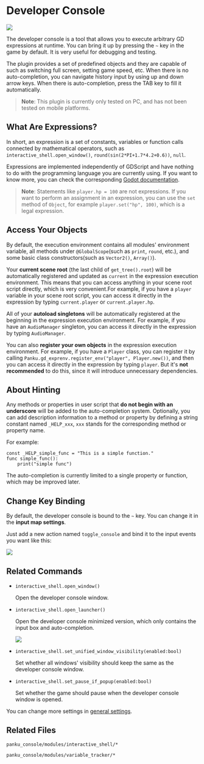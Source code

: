 # Developer Console

![](./assets/console_window.png)

The developer console is a tool that allows you to execute arbitrary GD expressions at runtime. You can bring it up by pressing the `~` key in the game by default. It is very useful for debugging and testing.

The plugin provides a set of predefined objects and they are capable of such as switching full screen, setting game speed, etc. When there is no auto-completion, you can navigate history input by using up and down arrow keys. When there is auto-completion, press the TAB key to fill it automatically. 

> **Note**: This plugin is currently only tested on PC, and has not been tested on mobile platforms.

## What Are Expressions?

In short, an expression is a set of constants, variables or function calls connected by mathematical operators, such as `interactive_shell.open_window()`, `round(sin(2*PI+1.7*4.2+0.6))`, `null`. 

Expressions are implemented independently of GDScript and have nothing to do with the programming language you are currently using. If you want to know more, you can check the corresponding [Godot documentation](https://docs.godotengine.org/en/stable/tutorials/scripting/evaluating_expressions.html?highlight=expression).

> **Note**: Statements like `player.hp = 100` are not expressions. If you want to perform an assignment in an expression, you can use the `set` method of `Object`, for example `player.set("hp", 100)`, which is a legal expression.

## Access Your Objects

By default, the execution environment contains all modules' environment variable, all methods under `@GlobalScope`(such as `print`, `round`, etc.), and some basic class constructors(such as `Vector2()`, `Array()`).

Your **current scene root** (the last child of `get_tree().root`) will be automatically registered and updated as `current` in the expression execution environment. This means that you can access anything in your scene root script directly, which is very convenient.For example, if you have a `player` variable in your scene root script, you can access it directly in the expression by typing `current.player` or `current.player.hp`.

All of your **autoload singletons** will be automatically registered at the beginning in the expression execution environment. For example, if you have an `AudioManager` singleton, you can access it directly in the expression by typing `AudioManager`.

You can also **register your own objects** in the expression execution environment. For example, if you have a `Player` class, you can register it by calling `Panku.gd_exprenv.register_env("player", Player.new())`, and then you can access it directly in the expression by typing `player`. But it's **not recommended** to do this, since it will introduce unnecessary dependencies.

## About Hinting

Any methods or properties in user script that **do not begin with an underscore** will be added to the auto-completion system. Optionally, you can add description information to a method or property by defining a string constant named `_HELP_xxx`, `xxx` stands for the corresponding method or property name. 

For example:

```gdscript
const _HELP_simple_func = "This is a simple function."
func simple_func():
    print("simple func")
```

The auto-completion is currently limited to a single property or function, which may be improved later.

## Change Key Binding

By default, the developer console is bound to the `~` key. You can change it in the **input map settings**.

Just add a new action named `toggle_console` and bind it to the input events you want like this:

![](./assets/change_key_binding.png)

## Related Commands

- `interactive_shell.open_window()`

    Open the developer console window.

- `interactive_shell.open_launcher()`

    Open the developer console minimized version, which only contains the input box and auto-completion.

    ![](./assets/console_launcher.png)

- `interactive_shell.set_unified_window_visibility(enabled:bool)`

    Set whether all windows' visibility should keep the same as the developer console window.

- `interactive_shell.set_pause_if_popup(enabled:bool)`

    Set whether the game should pause when the developer console window is opened.

You can change more settings in [general settings](./general_settings.md).

## Related Files

`panku_console/modules/interactive_shell/*`

`panku_console/modules/variable_tracker/*`
